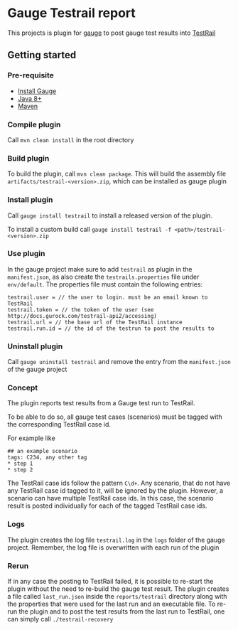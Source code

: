 # Gauge Testrail report

This projects is plugin for [gauge](http://getgauge.io) to post gauge test results into [TestRail](http://http://www.gurock.com/testrail/)

## Getting started

### Pre-requisite

- [Install Gauge](https://docs.gauge.org/installing.html#installation)
- [Java 8+](https://www.java.com/en/download/index.jsp)
- [Maven](https://maven.apache.org/install.html)

### Compile plugin
Call `mvn clean install` in the root directory

### Build plugin
To build the plugin, call `mvn clean package`.
This will build the assembly file `artifacts/testrail-<version>.zip`, which can be installed as gauge plugin

### Install plugin
Call `gauge install testrail` to install a released version of the plugin.

To install a custom build call `gauge install testrail -f <path>/testrail-<version>.zip`

### Use plugin
In the gauge project make sure to add `testrail` as plugin in the `manifest.json`, as also create the `testrails.properties` file under `env/default`.
The properties file must contain the following entries:
```
testrail.user = // the user to login. must be an email known to TestRail
testrail.token = // the token of the user (see http://docs.gurock.com/testrail-api2/accessing)
testrail.url = // the base url of the TestRail instance
testrail.run.id = // the id of the testrun to post the results to
```

### Uninstall plugin
Call `gauge uninstall testrail` and remove the entry from the `manifest.json` of the gauge project

### Concept
The plugin reports test results from a Gauge test run to TestRail.

To be able to do so, all gauge test cases (scenarios) must be tagged with the corresponding TestRail case id.

For example like
```
## an example scenario
tags: C234, any other tag
* step 1
* step 2
```
The TestRail case ids follow the pattern `C\d+`.
Any scenario, that do not have any TestRail case id tagged to it, will be ignored by the plugin. However, a scenario can have multiple TestRail case ids.
In this case, the scenario result is posted individually for each of the tagged TestRail case ids.

### Logs
The plugin creates the log file `testrail.log` in the `logs` folder of the gauge project. Remember, the log file is overwritten with each run of the plugin

### Rerun
If in any case the posting to TestRail failed, it is possible to re-start the plugin without the need to re-build the gauge test result.
The plugin creates a file called `last_run.json` inside the `reports/testrail` directory along with the properties that were used for the last run and an executable file.
To re-run the plugin and to post the test results from the last run to TestRail, one can simply call `./testrail-recovery`
